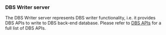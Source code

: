 ### DBS Writer server
The DBS Writer server represents DBS writer functionality, i.e.
it provides DBS APIs to write to DBS back-end database. Please
refer to [DBS APIs](apis.md) for a full list of DBS APIs.

